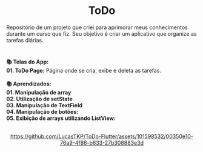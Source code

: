 <h1 align="center">ToDo</h1>
<div>
Repositório de um projeto que criei para aprimorar meus conhecimentos durante um curso que fiz. Seu objetivo é criar um aplicativo que organize as tarefas diárias.
</div>  
  

  #
<div align="left"> 
  <strong>📚 Telas do App:</strong>
</div>

<div align="left"> 
   <strong>01. ToDo Page:</strong> Página onde se cria, exibe e deleta as tarefas.
</div>



<br/>
    

<div align="left"> 
  <strong>📚 Aprendizados:</strong>
</div>

<div align="left"> 
   <strong>01. Manipulação de array</strong>
</div>

<div align="left"> 
   <strong>02. Utilização de setState</strong>
</div>


<div align="left"> 
   <strong>03. Manipulação de TextField</strong>
</div>

<div align="left"> 
   <strong>04. Manipulação de botões:</strong> 


<div align="left"> 
   <strong>05. Exibição de arrays utilizando ListView:</strong>
</div>

<br />

<div align="center">
  


https://github.com/LucasTKP/ToDo-Flutter/assets/101598532/00350e10-76a9-4f86-b633-27b308883e3d




</div>



